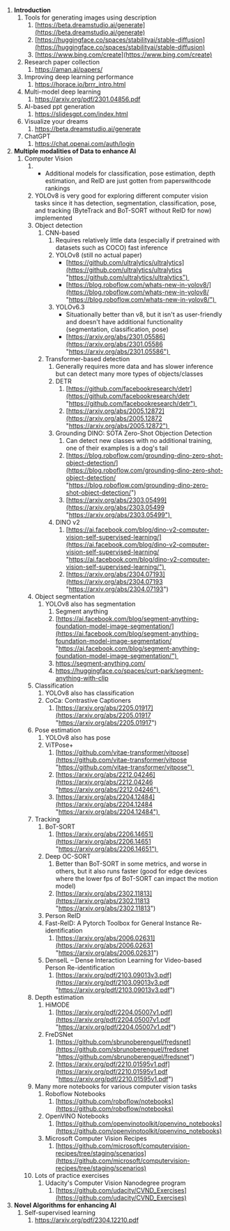 
1. **Introduction**
	1. Tools for generating images using description
		1. [https://beta.dreamstudio.ai/generate](https://beta.dreamstudio.ai/generate)
		2. [https://huggingface.co/spaces/stabilityai/stable-diffusion](https://huggingface.co/spaces/stabilityai/stable-diffusion)
		3. [https://www.bing.com/create](https://www.bing.com/create)
	2. Research paper collection
		1. https://aman.ai/papers/
	3. Improving deep learning performance
		1. https://horace.io/brrr_intro.html
	4. Multi-model deep learning
		1. https://arxiv.org/pdf/2301.04856.pdf
	5. AI-based ppt generation
		1. https://slidesgpt.com/index.html
	6. Visualize your dreams
		1. https://beta.dreamstudio.ai/generate
	7. ChatGPT
		1. https://chat.openai.com/auth/login
2. **Multiple modalities of Data to enhance AI**
	1. Computer Vision
		1. -   Additional models for classification, pose estimation, depth estimation, and ReID are just gotten from paperswithcode rankings
		2. YOLOv8 is very good for exploring different computer vision tasks since it has detection, segmentation, classification, pose, and tracking (ByteTrack and BoT-SORT without ReID for now) implemented
		3. Object detection
			1. CNN-based
				1. Requires relatively little data (especially if pretrained with datasets such as COCO) fast inference
				2. YOLOv8 (still no actual paper)
					-   [https://github.com/ultralytics/ultralytics](https://github.com/ultralytics/ultralytics "https://github.com/ultralytics/ultralytics") 
					-   [https://blog.roboflow.com/whats-new-in-yolov8/](https://blog.roboflow.com/whats-new-in-yolov8/ "https://blog.roboflow.com/whats-new-in-yolov8/") 
				3. YOLOv6.3
					-   Situationally better than v8, but it isn't as user-friendly and doesn't have additional functionality (segmentation, classification, pose)
					- [https://arxiv.org/abs/2301.05586](https://arxiv.org/abs/2301.05586 "https://arxiv.org/abs/2301.05586") 
			2. Transformer-based detection
				1. Generally requires more data and has slower inference but can detect many more types of objects/classes
				2. DETR
					1. [https://github.com/facebookresearch/detr](https://github.com/facebookresearch/detr "https://github.com/facebookresearch/detr") 
					2. [https://arxiv.org/abs/2005.12872](https://arxiv.org/abs/2005.12872 "https://arxiv.org/abs/2005.12872") 
				3. Grounding DINO: SOTA Zero-Shot Objection Detection
					1. Can detect new classes with no additional training, one of their examples is a dog's tail
					2. [https://blog.roboflow.com/grounding-dino-zero-shot-object-detection/](https://blog.roboflow.com/grounding-dino-zero-shot-object-detection/ "https://blog.roboflow.com/grounding-dino-zero-shot-object-detection/")
					3. [https://arxiv.org/abs/2303.05499](https://arxiv.org/abs/2303.05499 "https://arxiv.org/abs/2303.05499") 
				4. DINO v2
					1. [https://ai.facebook.com/blog/dino-v2-computer-vision-self-supervised-learning/](https://ai.facebook.com/blog/dino-v2-computer-vision-self-supervised-learning/ "https://ai.facebook.com/blog/dino-v2-computer-vision-self-supervised-learning/") 
					2. [https://arxiv.org/abs/2304.07193](https://arxiv.org/abs/2304.07193 "https://arxiv.org/abs/2304.07193")
		4. Object segmentation
			1. YOLOv8 also has segmentation
				1. Segment anything
				2. [https://ai.facebook.com/blog/segment-anything-foundation-model-image-segmentation/](https://ai.facebook.com/blog/segment-anything-foundation-model-image-segmentation/ "https://ai.facebook.com/blog/segment-anything-foundation-model-image-segmentation/") 
				3. https://segment-anything.com/
				4. https://huggingface.co/spaces/curt-park/segment-anything-with-clip
		5. Classification
			1. YOLOv8 also has classification
			2. CoCa: Contrastive Captioners
				1. [https://arxiv.org/abs/2205.01917](https://arxiv.org/abs/2205.01917 "https://arxiv.org/abs/2205.01917")
		6. Pose estimation
			1. YOLOv8 also has pose
			2. ViTPose+
				1. [https://github.com/vitae-transformer/vitpose](https://github.com/vitae-transformer/vitpose "https://github.com/vitae-transformer/vitpose") 
				2. [https://arxiv.org/abs/2212.04246](https://arxiv.org/abs/2212.04246 "https://arxiv.org/abs/2212.04246") 
				3. [https://arxiv.org/abs/2204.12484](https://arxiv.org/abs/2204.12484 "https://arxiv.org/abs/2204.12484") 
		7. Tracking
			1. BoT-SORT
				1. [https://arxiv.org/abs/2206.14651](https://arxiv.org/abs/2206.14651 "https://arxiv.org/abs/2206.14651") 
			2. Deep OC-SORT
				1. Better than BoT-SORT in some metrics, and worse in others, but it also runs faster (good for edge devices where the lower fps of BoT-SORT can impact the motion model)
				2. [https://arxiv.org/abs/2302.11813](https://arxiv.org/abs/2302.11813 "https://arxiv.org/abs/2302.11813")
			3. Person ReID
			4. Fast-ReID: A Pytorch Toolbox for General Instance Re-identification
				1. [https://arxiv.org/abs/2006.02631](https://arxiv.org/abs/2006.02631 "https://arxiv.org/abs/2006.02631")
			5. DenseIL – Dense Interaction Learning for Video-based Person Re-identification 
				1. [https://arxiv.org/pdf/2103.09013v3.pdf](https://arxiv.org/pdf/2103.09013v3.pdf "https://arxiv.org/pdf/2103.09013v3.pdf")
		8. Depth estimation
			1. HiMODE
				1. [https://arxiv.org/pdf/2204.05007v1.pdf](https://arxiv.org/pdf/2204.05007v1.pdf "https://arxiv.org/pdf/2204.05007v1.pdf")
			2. FreDSNet
				1. [https://github.com/sbrunoberenguel/fredsnet](https://github.com/sbrunoberenguel/fredsnet "https://github.com/sbrunoberenguel/fredsnet")
				2. [https://arxiv.org/pdf/2210.01595v1.pdf](https://arxiv.org/pdf/2210.01595v1.pdf "https://arxiv.org/pdf/2210.01595v1.pdf")
		9. Many more notebooks for various computer vision tasks
			1. Roboflow Notebooks
				1. [https://github.com/roboflow/notebooks](https://github.com/roboflow/notebooks)
			2. OpenVINO Notebooks
				1. [https://github.com/openvinotoolkit/openvino_notebooks](https://github.com/openvinotoolkit/openvino_notebooks)
			3. Microsoft Computer Vision Recipes
				1. [https://github.com/microsoft/computervision-recipes/tree/staging/scenarios](https://github.com/microsoft/computervision-recipes/tree/staging/scenarios)
		10. Lots of practice exercises
			1. Udacity's Computer Vision Nanodegree program
				1. [https://github.com/udacity/CVND_Exercises](https://github.com/udacity/CVND_Exercises)
3. **Novel Algorithms for enhancing AI**
	1. Self-supervised learning
		1. https://arxiv.org/pdf/2304.12210.pdf


